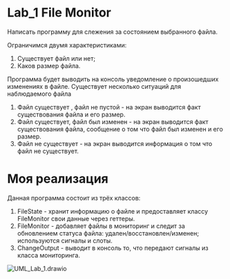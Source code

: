 # Lab_1 File Monitor
Написать программу для слежения за состоянием выбранного файла.

Ограничимся  двумя характеристиками:
1. Существует файл или нет;
2. Каков размер файла.

Программа будет выводить на консоль уведомление о произошедших изменениях в файле.
Существует несколько ситуаций для наблюдаемого файла

1. Файл существует , файл не  пустой - на экран выводится факт существования файла и его  размер.
2. Файл существует, файл был изменен - на экран выводится факт существования файла, сообщение о том что файл был изменен и его размер.  
3. Файл не существует - на экран выводится информация о том что файл не существует.

# Моя реализация

Данная программа состоит из трёх классов:
1. FileState - хранит информацию о файле и предоставляет классу FileMonitor свои данные через геттеры.
2. FileMonitor - добавляет файлы в мониторинг и следит за обновлением статуса файла: удален/восстановлен/изменен; используются сигналы и слоты.
3. ChangeOutput - выводит в консоль то, что передают сигналы из класса мониторинга.

![UML_Lab_1.drawio](https://github.com/AlexaZebra/first-QtLab/blob/master/UML_Lab_1.drawio.png)

